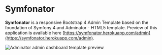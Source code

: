 # Symfonator

**Symfonator** is a responsive Bootstrap 4 Admin Template based on the foundation of Symfony 4 and Adminator - HTML5 template. Preview of this application is available here [https://symfonator.herokuapp.com/admin](https://symfonator.herokuapp.com/admin).

![Adminator admin dashboard template preview](https://colorlib.com/wp/wp-content/uploads/sites/2/adminator-free-admin-dashboard-template.jpg)